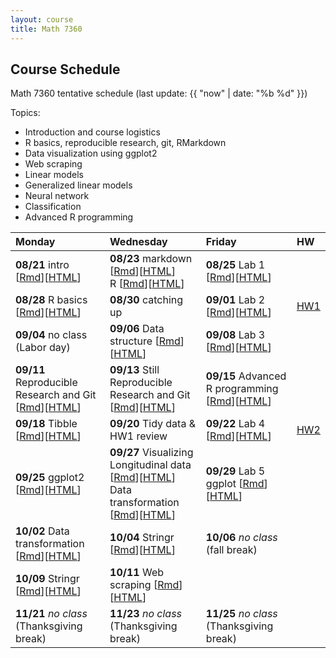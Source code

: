 ```yaml
---
layout: course
title: Math 7360
---
```


## Course Schedule

Math 7360 tentative schedule
(last update: {{ "now" | date: "%b %d" }})

<!---->

Topics:

- Introduction and course logistics
- R basics, reproducible research, git, RMarkdown
- Data visualization using ggplot2
- Web scraping
- Linear models
- Generalized linear models
- Neural network
- Classification
- Advanced R programming


| Monday | Wednesday | Friday | HW |
|:-----------|:-----------|:------------|:---|
| **08/21** intro [[Rmd](../lectures/01-intro/intro.Rmd)][[HTML](../lectures/01-intro/intro.html)]  | **08/23** markdown [[Rmd](../lectures/02-Markdown/Markdown.Rmd)][[HTML](../lectures/02-Markdown/Markdown.html)] <br>  R [[Rmd](../lectures/03-R/R.Rmd)][[HTML](../lectures/03-R/R.html)]| **08/25** Lab 1 [[Rmd](../lectures/lab-01-preparations/lab_01_preparation.Rmd)][[HTML](../lectures/lab-01-preparations/lab_01_preparation.html)] | |
| **08/28** R basics [[Rmd](../lectures/04-R_cont/R_cont.Rmd)][[HTML](../lectures/04-R_cont/R_cont.html)]  | **08/30** catching up | **09/01** Lab 2 [[Rmd](../lectures/lab-02-Basics/lab_02_R_basics.Rmd)][[HTML](../lectures/lab-02-Basics/lab_02_R_basics.html)] |  [HW1](../HW/HW1/HW1_Fall_2023.pdf)|
|**09/04** no class (Labor day)| **09/06** Data structure [[Rmd](../lectures/06-Data_structure/Data_Structure.Rmd)][[HTML](../lectures/06-Data_structure/Data_Structure.html)]  | **09/08** Lab 3 [[Rmd](../lectures/lab-03-Functions/lab_03_Functions.Rmd)][[HTML](../lectures/lab-03-Functions/lab_03_Functions.html)] | 
| **09/11** Reproducible Research and Git [[Rmd](../lectures/05-Git/Git.Rmd)][[HTML](../lectures/05-Git/Git.html)] | **09/13** Still Reproducible Research and Git [[Rmd](../lectures/05-Git/Git.Rmd)][[HTML](../lectures/05-Git/Git.html)] | **09/15** Advanced R programming [[Rmd](../lectures/08-R_programming/advr.Rmd)][[HTML](../lectures/08-R_programming/advr.html)]  | |
| **09/18** Tibble [[Rmd](../lectures/09-Tidy/Tidy.Rmd)][[HTML](../lectures/09-Tidy/Tidy.html)]  | **09/20** Tidy data & HW1 review | **09/22** Lab 4 [[Rmd](../lectures/lab-04-Git/lab_04_git.Rmd)][[HTML](../lectures/lab-04-Git/lab_04_git.html)] | [HW2](../HW/HW2/HW2.html)|
| **09/25** ggplot2 [[Rmd](../lectures/10-ggplot2/ggplot2.Rmd)][[HTML](../lectures/10-ggplot2/ggplot2.html)] | **09/27** Visualizing Longitudinal data [[Rmd](../lectures/10-ggplot2/longitudinal.Rmd)][[HTML](../lectures/10-ggplot2/longitudinal.html)] <br> Data transformation [[Rmd](../lectures/11-transformation/transformation.Rmd)][[HTML](../lectures/11-transformation/transformation.html)] | **09/29** Lab 5 ggplot [[Rmd](../lectures/lab-05-ggplot/lab_05_ggplot2.Rmd)][[HTML](../lectures/lab-05-ggplot/lab_05_ggplot2.html)] | |
| **10/02** Data transformation [[Rmd](../lectures/11-transformation/transformation.Rmd)][[HTML](../lectures/11-transformation/transformation.html)] | **10/04** Stringr [[Rmd](../lectures/12-strings/stringr.Rmd)][[HTML](../lectures/12-strings/stringr.html)] | **10/06** _no class_ (fall break) | |
| **10/09** Stringr [[Rmd](../lectures/12-strings/stringr.Rmd)][[HTML](../lectures/12-strings/stringr.html)] | **10/11** Web scraping [[Rmd](../lectures/13-scraping/scraping.Rmd)][[HTML](../lectures/13-scraping/scraping.html)]| | |
| **11/21** _no class_ (Thanksgiving break) | **11/23** _no class_ (Thanksgiving break) | **11/25** _no class_ (Thanksgiving break) | |
